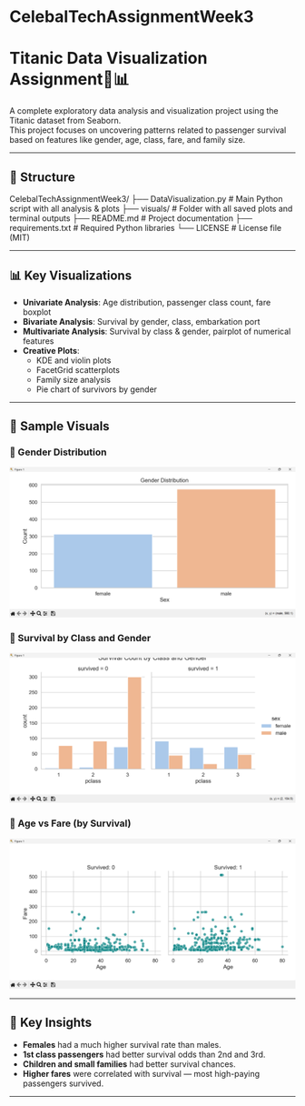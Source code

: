# CelebalTechAssignmentWeek3
# Titanic Data Visualization Assignment🚢📊

A complete exploratory data analysis and visualization project using the Titanic dataset from Seaborn.  
This project focuses on uncovering patterns related to passenger survival based on features like gender, age, class, fare, and family size.

---

## 📁 Structure
CelebalTechAssignmentWeek3/
├── DataVisualization.py # Main Python script with all analysis & plots
├── visuals/                     # Folder with all saved plots and terminal outputs
├── README.md                    # Project documentation
├── requirements.txt             # Required Python libraries
└── LICENSE                      # License file (MIT)


---

## 📊 Key Visualizations

- **Univariate Analysis**: Age distribution, passenger class count, fare boxplot
- **Bivariate Analysis**: Survival by gender, class, embarkation port
- **Multivariate Analysis**: Survival by class & gender, pairplot of numerical features
- **Creative Plots**:
  - KDE and violin plots
  - FacetGrid scatterplots
  - Family size analysis
  - Pie chart of survivors by gender

---

## 📸 Sample Visuals

### 🔹 Gender Distribution
![Gender Distribution](visuals/gender_distribution.png)

### 🔹 Survival by Class and Gender
![Survival by Class and Gender](visuals/survival_by_class_gender.png)

### 🔹 Age vs Fare (by Survival)
![Age vs Fare by Survival](visuals/age_fare_survival_facet.png)

---

## 🧠 Key Insights

- **Females** had a much higher survival rate than males.
- **1st class passengers** had better survival odds than 2nd and 3rd.
- **Children and small families** had better survival chances.
- **Higher fares** were correlated with survival — most high-paying passengers survived.

---


